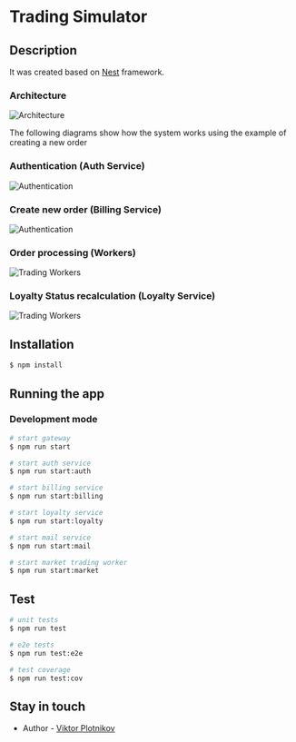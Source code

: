 # Trading Simulator

## Description

It was created based on [Nest](https://nestjs.com/) framework.


### Architecture
![Architecture](diagram/architecture.png)

The following diagrams show how the system works using the example of creating a new order

### Authentication (Auth Service)
![Authentication](diagram/uml/authentication.png)

### Create new order (Billing Service)
![Authentication](diagram/uml/create-order.png)

### Order processing  (Workers)
![Trading Workers](diagram/uml/trading-workers.png)

### Loyalty Status recalculation  (Loyalty Service)
![Trading Workers](diagram/uml/loyalty-recalculation.png)

## Installation

```bash
$ npm install
```

## Running the app

### Development mode
```bash
# start gateway
$ npm run start

# start auth service
$ npm run start:auth

# start billing service
$ npm run start:billing

# start loyalty service
$ npm run start:loyalty

# start mail service
$ npm run start:mail

# start market trading worker
$ npm run start:market

```

## Test

```bash
# unit tests
$ npm run test

# e2e tests
$ npm run test:e2e

# test coverage
$ npm run test:cov
```

## Stay in touch

- Author - [Viktor Plotnikov](https://www.linkedin.com/in/viktor-plotnikov-5289b165/)
